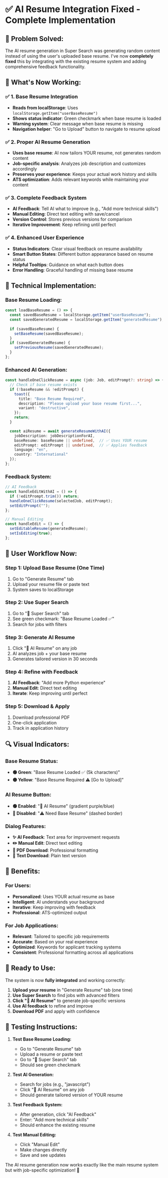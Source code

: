 # ✅ AI Resume Integration Fixed - Complete Implementation

## 🎯 **Problem Solved:**

The AI resume generation in Super Search was generating random content instead of using the user's uploaded base resume. I've now **completely fixed** this by integrating with the existing resume system and adding comprehensive feedback functionality.

## 🚀 **What's Now Working:**

### **✅ 1. Base Resume Integration**
- **Reads from localStorage**: Uses `localStorage.getItem("userBaseResume")`
- **Shows status indicator**: Green checkmark when base resume is loaded
- **Warning system**: Clear message when base resume is missing
- **Navigation helper**: "Go to Upload" button to navigate to resume upload

### **✅ 2. Proper AI Resume Generation**
- **Uses base resume**: AI now tailors YOUR resume, not generates random content
- **Job-specific analysis**: Analyzes job description and customizes accordingly
- **Preserves your experience**: Keeps your actual work history and skills
- **ATS optimization**: Adds relevant keywords while maintaining your content

### **✅ 3. Complete Feedback System**
- **AI Feedback**: Tell AI what to improve (e.g., "Add more technical skills")
- **Manual Editing**: Direct text editing with save/cancel
- **Version Control**: Stores previous versions for comparison
- **Iterative Improvement**: Keep refining until perfect

### **✅ 4. Enhanced User Experience**
- **Status Indicators**: Clear visual feedback on resume availability
- **Smart Button States**: Different button appearance based on resume status
- **Helpful Tooltips**: Guidance on what each button does
- **Error Handling**: Graceful handling of missing base resume

## 🔧 **Technical Implementation:**

### **Base Resume Loading:**
```typescript
const loadBaseResume = () => {
  const savedBaseResume = localStorage.getItem("userBaseResume");
  const savedGeneratedResume = localStorage.getItem("generatedResume");
  
  if (savedBaseResume) {
    setBaseResume(savedBaseResume);
  }
  if (savedGeneratedResume) {
    setPreviousResume(savedGeneratedResume);
  }
};
```

### **Enhanced AI Generation:**
```typescript
const handleOneClickResume = async (job: Job, editPrompt?: string) => {
  // Check if base resume exists
  if (!baseResume && !editPrompt) {
    toast({
      title: "Base Resume Required",
      description: "Please upload your base resume first...",
      variant: "destructive",
    });
    return;
  }

  const aiResume = await generateResumeWithAI({
    jobDescription: jobDescriptionForAI,
    baseResume: baseResume || undefined,  // ✅ Uses YOUR resume
    editPrompt: editPrompt || undefined,  // ✅ Applies feedback
    language: "en",
    country: "International"
  });
};
```

### **Feedback System:**
```typescript
// AI Feedback
const handleEditWithAI = () => {
  if (!editPrompt.trim()) return;
  handleOneClickResume(selectedJob, editPrompt);
  setEditPrompt("");
};

// Manual Editing
const handleEdit = () => {
  setEditableResume(generatedResume);
  setIsEditing(true);
};
```

## 🎯 **User Workflow Now:**

### **Step 1: Upload Base Resume (One Time)**
1. Go to "Generate Resume" tab
2. Upload your resume file or paste text
3. System saves to localStorage

### **Step 2: Use Super Search**
1. Go to "🚀 Super Search" tab
2. See green checkmark: "Base Resume Loaded ✅"
3. Search for jobs with filters

### **Step 3: Generate AI Resume**
1. Click "🚀 AI Resume" on any job
2. AI analyzes job + your base resume
3. Generates tailored version in 30 seconds

### **Step 4: Refine with Feedback**
1. **AI Feedback**: "Add more Python experience"
2. **Manual Edit**: Direct text editing
3. **Iterate**: Keep improving until perfect

### **Step 5: Download & Apply**
1. Download professional PDF
2. One-click application
3. Track in application history

## 🔍 **Visual Indicators:**

### **Base Resume Status:**
- **🟢 Green**: "Base Resume Loaded ✅ (5k characters)"
- **🟡 Yellow**: "Base Resume Required ⚠️ [Go to Upload]"

### **AI Resume Button:**
- **🟢 Enabled**: "🚀 AI Resume" (gradient purple/blue)
- **🔴 Disabled**: "⚠️ Need Base Resume" (dashed border)

### **Dialog Features:**
- **✨ AI Feedback**: Text area for improvement requests
- **✏️ Manual Edit**: Direct text editing
- **📄 PDF Download**: Professional formatting
- **📝 Text Download**: Plain text version

## 🎉 **Benefits:**

### **For Users:**
- **Personalized**: Uses YOUR actual resume as base
- **Intelligent**: AI understands your background
- **Iterative**: Keep improving with feedback
- **Professional**: ATS-optimized output

### **For Job Applications:**
- **Relevant**: Tailored to specific job requirements
- **Accurate**: Based on your real experience
- **Optimized**: Keywords for applicant tracking systems
- **Consistent**: Professional formatting across all applications

## 🚀 **Ready to Use:**

The system is now **fully integrated** and working correctly:

1. **Upload your resume** in "Generate Resume" tab (one time)
2. **Use Super Search** to find jobs with advanced filters
3. **Click "🚀 AI Resume"** to generate job-specific versions
4. **Use AI feedback** to refine and improve
5. **Download PDF** and apply with confidence

## 🔧 **Testing Instructions:**

1. **Test Base Resume Loading:**
   - Go to "Generate Resume" tab
   - Upload a resume or paste text
   - Go to "🚀 Super Search" tab
   - Should see green checkmark

2. **Test AI Generation:**
   - Search for jobs (e.g., "javascript")
   - Click "🚀 AI Resume" on any job
   - Should generate tailored version of YOUR resume

3. **Test Feedback System:**
   - After generation, click "AI Feedback"
   - Enter: "Add more technical skills"
   - Should enhance the existing resume

4. **Test Manual Editing:**
   - Click "Manual Edit"
   - Make changes directly
   - Save and see updates

The AI resume generation now works exactly like the main resume system but with job-specific optimization! 🎯
